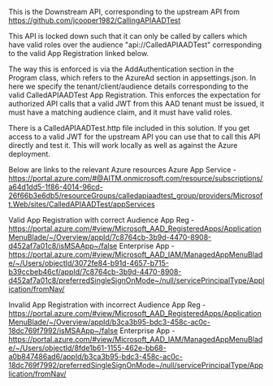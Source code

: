 This is the Downstream API, corresponding to the upstream API from https://github.com/jcooper1982/CallingAPIAADTest

This API is locked down such that it can only be called by callers which have valid roles over the audience "api://CalledAPIAADTest" corresponding to the valid App Registration linked below.

The way this is enforced is via the AddAuthentication section in the Program class, which refers to the AzureAd section in appsettings.json.  In here we specify the tenant/client/audience details corresponding to the valid CalledAPIAADTest App Registration.  This enforces the expectation for authorized API calls that a valid JWT from this AAD tenant must be issued, it must have a matching audience claim, and it must have valid roles.

There is a CalledAPIAADTest.http file included in this solution.  If you get access to a valid JWT for the upstream API you can use that to call this API directly and test it.  This will work locally as well as against the Azure deployment.


Below are links to the relevant Azure resources
Azure App Service - https://portal.azure.com/#@AITM.onmicrosoft.com/resource/subscriptions/a64d1dd5-1f86-4014-96cd-26f66b3e6db5/resourceGroups/calledapiaadtest_group/providers/Microsoft.Web/sites/CalledAPIAADTest/appServices

Valid App Registration with correct Audience
App Reg - https://portal.azure.com/#view/Microsoft_AAD_RegisteredApps/ApplicationMenuBlade/~/Overview/appId/7c8764cb-3b9d-4470-8908-d452af7a01c8/isMSAApp~/false
Enterprise App - https://portal.azure.com/#view/Microsoft_AAD_IAM/ManagedAppMenuBlade/~/Users/objectId/3072fe84-b91d-4657-b715-b39ccbeb46cf/appId/7c8764cb-3b9d-4470-8908-d452af7a01c8/preferredSingleSignOnMode~/null/servicePrincipalType/Application/fromNav/

Invalid App Registration with incorrect Audience
App Reg - https://portal.azure.com/#view/Microsoft_AAD_RegisteredApps/ApplicationMenuBlade/~/Overview/appId/b3ca3b95-bdc3-458c-ac0c-18dc769f7992/isMSAApp~/false
Enterprise App - https://portal.azure.com/#view/Microsoft_AAD_IAM/ManagedAppMenuBlade/~/Users/objectId/8fde1b61-1155-462e-bb68-a0b847486ad6/appId/b3ca3b95-bdc3-458c-ac0c-18dc769f7992/preferredSingleSignOnMode~/null/servicePrincipalType/Application/fromNav/